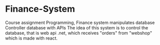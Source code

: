 # Finance-System
Course assignment Programming, Finance system manipulates database Controller database with APIs
The idea of this system is to control the database, that is web api .net, which receives "orders" from "webshop" which is made with react.
